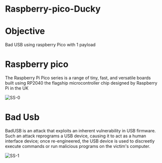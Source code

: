 # Raspberry-pico-Ducky

# Objective
Bad USB using raspberry Pico with 1 payload
# Raspberry pico
The Raspberry Pi Pico series is a range of tiny, fast, and versatile boards built using RP2040
the flagship microcontroller chip designed by Raspberry Pi in the UK


![SS-0](https://user-images.githubusercontent.com/67572145/203754448-e9914aa5-3841-4bf5-85b8-1068aa7d0d2c.jpg)

# Bad Usb
BadUSB is an attack that exploits an inherent vulnerability in USB firmware. Such an attack reprograms a USB device, 
causing it to act as a human interface device; once re-engineered,
the USB device is used to discreetly execute commands or run malicious programs on the victim's computer.


![SS-1](https://user-images.githubusercontent.com/67572145/203754460-6ab6154d-121e-4bf9-abb3-4934814a7a9d.jpg)
